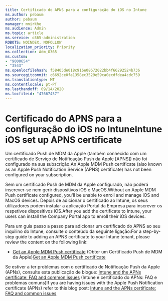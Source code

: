 ```yaml
---
title: Certificado do APNS para a configuração do iOS no Intune
ms.author: pebaum
author: pebaum
manager: mnirkhe
ms.audience: Admin
ms.topic: article
ms.service: o365-administration
ROBOTS: NOINDEX, NOFOLLOW
localization_priority: Priority
ms.collection: Adm_O365
ms.custom:
- "9000654"
- "3543"
ms.openlocfilehash: f58405de018c916e08672022bb4f66292524b736
ms.sourcegitcommit: c6692ce0fa1358ec3529e59ca0ecdfdea4cdc759
ms.translationtype: MT
ms.contentlocale: pt-PT
ms.lasthandoff: 09/14/2020
ms.locfileid: "47667457"
---
```

# <a name="intune-ios-set-up-apns-certificate"></a><span data-ttu-id="2a8dd-102">Certificado do APNS para a configuração do iOS no Intune</span><span class="sxs-lookup"><span data-stu-id="2a8dd-102">Intune iOS set up APNS certificate</span></span>

<span data-ttu-id="2a8dd-103">Um certificado Push de MDM da Apple (também conhecido com um certificado de Serviço de Notificação Push da Apple [APNS]) não foi configurado na sua subscrição.</span><span class="sxs-lookup"><span data-stu-id="2a8dd-103">An Apple MDM Push certificate (also known as an Apple Push Notification Service (APNS) certificate) has not been configured on your subscription.</span></span>

<span data-ttu-id="2a8dd-104">Sem um certificado Push de MDM da Apple configurado, não poderá inscrever-se nem gerir dispositivos iOS e MacOS.</span><span class="sxs-lookup"><span data-stu-id="2a8dd-104">Without an Apple MDM Push certificate configured, you'll be unable to enroll and manage iOS and MacOS devices.</span></span> <span data-ttu-id="2a8dd-105">Depois de adicionar o certificado ao Intune, os seus utilizadores podem instalar a aplicação Portal da Empresa para inscrever os respetivos dispositivos iOS.</span><span class="sxs-lookup"><span data-stu-id="2a8dd-105">After you add the certificate to Intune, your users can install the Company Portal app to enroll their iOS devices.</span></span>

<span data-ttu-id="2a8dd-106">Para um guia passo a passo para adicionar um certificado do APNS ao seu inquilino do Intune, consulte o conteúdo da seguinte ligação:</span><span class="sxs-lookup"><span data-stu-id="2a8dd-106">For a step-by-step guide to adding an APNS certificate to your Intune tenant, please review the content on the following link:</span></span>

- <span data-ttu-id="2a8dd-107">[Get an Apple MDM Push certificate](https://docs.microsoft.com/mem/intune/enrollment/apple-mdm-push-certificate-get) (Obter um Certificado Push de MDM da Apple)</span><span class="sxs-lookup"><span data-stu-id="2a8dd-107">[Get an Apple MDM Push certificate](https://docs.microsoft.com/mem/intune/enrollment/apple-mdm-push-certificate-get)</span></span>

<span data-ttu-id="2a8dd-108">Se estiver a ter problemas com o certificado de Notificação Push da Apple (APNs), consulte esta publicação de blogue: [Intune and the APNs certificate: FAQ and common issues](https://techcommunity.microsoft.com/t5/Intune-Customer-Success/Intune-and-the-APNs-certificate-FAQ-and-common-issues/ba-p/280121) (Intune e certificado do APNs: FAQ e problemas comuns)</span><span class="sxs-lookup"><span data-stu-id="2a8dd-108">If you are having issues with the Apple Push Notification certificate (APNs) refer to this blog post: [Intune and the APNs certificate: FAQ and common issues](https://techcommunity.microsoft.com/t5/Intune-Customer-Success/Intune-and-the-APNs-certificate-FAQ-and-common-issues/ba-p/280121)</span></span>
